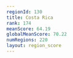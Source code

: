 ```yaml
---
regionId: 130
title: Costa Rica
rank: 174
meanScore: 64.19
globalMeanScore: 70.22
numRegions: 220
layout: region_score
---
```

